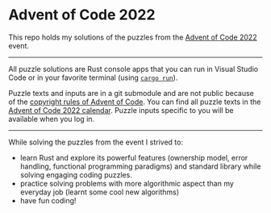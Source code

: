 # Advent of Code 2022

This repo holds my solutions of the puzzles from the [Advent of Code 2022](https://adventofcode.com/2022) event.

---

All puzzle solutions are Rust console apps that you can run in Visual Studio Code or in your favorite terminal (using [`cargo run`](https://learn.microsoft.com/en-us/dotnet/core/tools/dotnet-run)).

Puzzle texts and inputs are in a git submodule and are not public because of the [copyright rules of Advent of Code](https://adventofcode.com/2022/about#faq_copying). You can find all puzzle texts in the [Advent of Code 2022 calendar](https://adventofcode.com/2022). Puzzle inputs specific to you will be available when you log in.

---

While solving the puzzles from the event I strived to:
- learn Rust and explore its powerful features (ownership model, error handling, functional programming paradigms) and standard library while solving engaging coding puzzles.
- practice solving problems with more algorithmic aspect than my everyday job (learnt some cool new algorithms)
- have fun coding!

